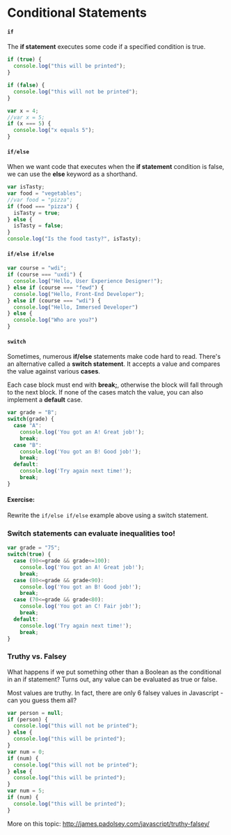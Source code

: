 # Conditional Statements

#### `if`

The **if statement** executes some code if a specified condition is true.

```js
if (true) {
  console.log("this will be printed");
}

if (false) {
  console.log("this will not be printed");
}

var x = 4;
//var x = 5;
if (x === 5) {
  console.log("x equals 5");
}
```

#### `if/else`

When we want code that executes when the **if statement** condition is false, we can use the **else** keyword as a shorthand.

```js
var isTasty;
var food = "vegetables";
//var food = "pizza";
if (food === "pizza") {
  isTasty = true;
} else {
  isTasty = false;
}
console.log("Is the food tasty?", isTasty);
```

#### `if/else if/else`

```js
var course = "wdi";
if (course === "uxdi") {
  console.log("Hello, User Experience Designer!");
} else if (course === "fewd") {
  console.log("Hello, Front-End Developer");
} else if (course === "wdi") {
  console.log("Hello, Immersed Developer")
} else {
  console.log("Who are you?")
}
```

#### `switch`

Sometimes, numerous **if/else** statements make code hard to read. There's an alternative called a **switch statement**. It accepts a value and compares the value against various **cases**.

Each case block must end with **break;**, otherwise the block will fall through to the next block. If none of the cases match the value, you can also implement a **default** case.

```js
var grade = "B";
switch(grade) {
  case "A":
    console.log('You got an A! Great job!');
    break;
  case "B":
    console.log('You got an B! Good job!');
    break;
  default:
    console.log('Try again next time!');
    break;
}
```

#### Exercise:

Rewrite the `if/else if/else` example above using a switch statement.


### Switch statements can evaluate inequalities too!

```js
var grade = "75";
switch(true) {
  case (90<=grade && grade<=100):
    console.log('You got an A! Great job!');
    break;
  case (80<=grade && grade<90):
    console.log('You got an B! Good job!');
    break;
  case (70<=grade && grade<80):
    console.log('You got an C! Fair job!');
    break;
  default:
    console.log('Try again next time!');
    break;
}
```

### Truthy vs. Falsey

What happens if we put something other than a Boolean as the conditional in an if statement? Turns out, any value can be evaluated as true or false.

Most values are truthy. In fact, there are only 6 falsey values in Javascript - can you guess them all?

```js
var person = null;
if (person) {
  console.log("this will not be printed");
} else {
  console.log("this will be printed");
}
var num = 0;
if (num) {
  console.log("this will not be printed");
} else {
  console.log("this will be printed");
}
var num = 5;
if (num) {
  console.log("this will be printed");
}
```

More on this topic: 
http://james.padolsey.com/javascript/truthy-falsey/

